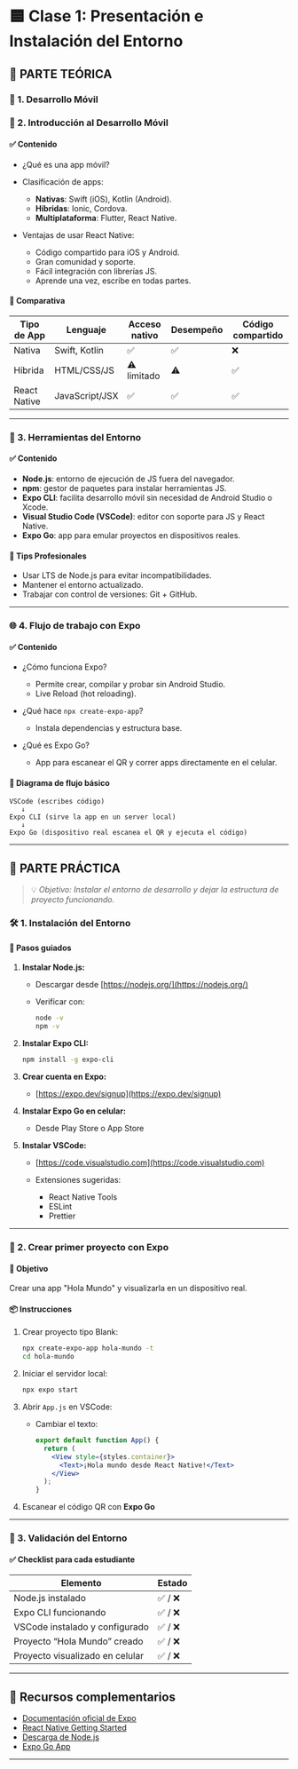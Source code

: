 
# 🟦 **Clase 1: Presentación e Instalación del Entorno**


## 📘 PARTE TEÓRICA 

### 🎯 1. Desarrollo Móvil 

### 📱 2. Introducción al Desarrollo Móvil 

#### ✅ Contenido

* ¿Qué es una app móvil?
* Clasificación de apps:

  * **Nativas**: Swift (iOS), Kotlin (Android).
  * **Híbridas**: Ionic, Cordova.
  * **Multiplataforma**: Flutter, React Native.
* Ventajas de usar React Native:

  * Código compartido para iOS y Android.
  * Gran comunidad y soporte.
  * Fácil integración con librerías JS.
  * Aprende una vez, escribe en todas partes.

#### 🧠 Comparativa

| Tipo de App  | Lenguaje       | Acceso nativo | Desempeño | Código compartido |
| ------------ | -------------- | ------------- | --------- | ----------------- |
| Nativa       | Swift, Kotlin  | ✅            | ✅        | ❌                |
| Híbrida      | HTML/CSS/JS    | ⚠️ limitado   | ⚠️        | ✅                |
| React Native | JavaScript/JSX | ✅            | ✅        | ✅                |

---

### 🧰 3. Herramientas del Entorno 

#### ✅ Contenido

* **Node.js**: entorno de ejecución de JS fuera del navegador.
* **npm**: gestor de paquetes para instalar herramientas JS.
* **Expo CLI**: facilita desarrollo móvil sin necesidad de Android Studio o Xcode.
* **Visual Studio Code (VSCode)**: editor con soporte para JS y React Native.
* **Expo Go**: app para emular proyectos en dispositivos reales.

#### 🧠 Tips Profesionales

* Usar LTS de Node.js para evitar incompatibilidades.
* Mantener el entorno actualizado.
* Trabajar con control de versiones: Git + GitHub.

---

### 🌐 4. Flujo de trabajo con Expo

#### ✅ Contenido

* ¿Cómo funciona Expo?

  * Permite crear, compilar y probar sin Android Studio.
  * Live Reload (hot reloading).
* ¿Qué hace `npx create-expo-app`?

  * Instala dependencias y estructura base.
* ¿Qué es Expo Go?

  * App para escanear el QR y correr apps directamente en el celular.

#### 📌 Diagrama de flujo básico

```plaintext
VSCode (escribes código)
   ↓
Expo CLI (sirve la app en un server local)
   ↓
Expo Go (dispositivo real escanea el QR y ejecuta el código)
```

---

## 🧪 PARTE PRÁCTICA

> 💡 *Objetivo: Instalar el entorno de desarrollo y dejar la estructura de proyecto funcionando.*

### 🛠 1. Instalación del Entorno

#### 📝 Pasos guiados

1. **Instalar Node.js:**

   * Descargar desde [https://nodejs.org/](https://nodejs.org/)
   * Verificar con:

     ```bash
     node -v
     npm -v
     ```

2. **Instalar Expo CLI:**

   ```bash
   npm install -g expo-cli
   ```

3. **Crear cuenta en Expo:**

   * [https://expo.dev/signup](https://expo.dev/signup)

4. **Instalar Expo Go en celular:**

   * Desde Play Store o App Store

5. **Instalar VSCode:**

   * [https://code.visualstudio.com](https://code.visualstudio.com)
   * Extensiones sugeridas:

     * React Native Tools
     * ESLint
     * Prettier

---

### 🧪 2. Crear primer proyecto con Expo

#### 🎯 Objetivo

Crear una app "Hola Mundo" y visualizarla en un dispositivo real.

#### 📦 Instrucciones

1. Crear proyecto tipo Blank:

   ```bash
   npx create-expo-app hola-mundo -t
   cd hola-mundo
   ```

2. Iniciar el servidor local:

   ```bash
   npx expo start
   ```

3. Abrir `App.js` en VSCode:

   * Cambiar el texto:

     ```jsx
     export default function App() {
       return (
         <View style={styles.container}>
           <Text>¡Hola mundo desde React Native!</Text>
         </View>
       );
     }
     ```

4. Escanear el código QR con **Expo Go**

---

### 🧪 3. Validación del Entorno

#### ✅ Checklist para cada estudiante

| Elemento                        | Estado   |
| ------------------------------- | -------- |
| Node.js instalado               | ✅ / ❌  |
| Expo CLI funcionando            | ✅ / ❌  |
| VSCode instalado y configurado  | ✅ / ❌  |
| Proyecto “Hola Mundo” creado    | ✅ / ❌  |
| Proyecto visualizado en celular | ✅ / ❌  |

---

## 📝 Recursos complementarios

* [Documentación oficial de Expo](https://docs.expo.dev/)
* [React Native Getting Started](https://reactnative.dev/docs/environment-setup)
* [Descarga de Node.js](https://nodejs.org/)
* [Expo Go App](https://expo.dev/client)

---
